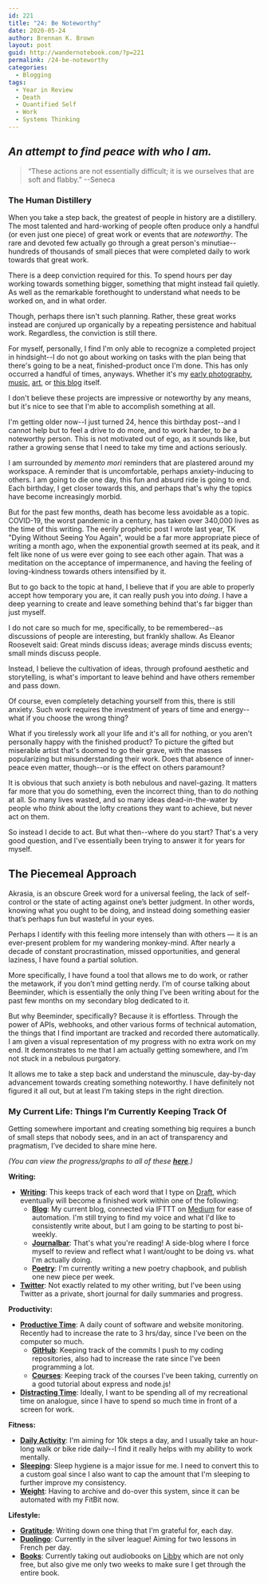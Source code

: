 ```yaml
---
id: 221
title: "24: Be Noteworthy"
date: 2020-05-24
author: Brennan K. Brown
layout: post
guid: http://wandernotebook.com/?p=221
permalink: /24-be-noteworthy
categories:
  - Blogging
tags:
  - Year in Review
  - Death
  - Quantified Self
  - Work
  - Systems Thinking
---
```


## _An attempt to find peace with who I am._

> “These actions are not essentially difficult; it is we ourselves that are soft and flabby.” --Seneca

### The Human Distillery

When you take a step back, the greatest of people in history are a distillery. The most talented and hard-working of people often produce only a handful (or even just one piece) of great work or events that are _noteworthy_. The rare and devoted few actually go through a great person's minutiae--hundreds of thousands of small pieces that were completed daily to work towards that great work.

There is a deep conviction required for this. To spend hours per day working towards something bigger, something that might instead fail quietly. As well as the remarkable forethought to understand what needs to be worked on, and in what order.

Though, perhaps there isn't such planning. Rather, these great works instead are conjured up organically by a repeating persistence and habitual work. Regardless, the conviction is still there.

For myself, personally, I find I'm only able to recognize a completed project in hindsight--I do not go about working on tasks with the plan being that there's going to be a neat, finished-product once I'm done. This has only occurred a handful of times, anyways. Whether it's my [early photography](https://qvl.deviantart.com), [music](https://augistin.bandcamp.com), [art](https://pale.pw/), or [this blog](https://notebook.casa) itself.

I don't believe these projects are impressive or noteworthy by any means, but it's nice to see that I'm able to accomplish something at all.

I'm getting older now--I just turned 24, hence this birthday post--and I cannot help but to feel a drive to do more, and to work harder, to _be_ a noteworthy person. This is not motivated out of ego, as it sounds like, but rather a growing sense that I need to take my time and actions seriously.

<!--more-->

I am surrounded by _memento mori_ reminders that are plastered around my workspace. A reminder that is uncomfortable, perhaps anxiety-inducing to others. I am going to die one day, this fun and absurd ride is going to end. Each birthday, I get closer towards this, and perhaps that's why the topics have become increasingly morbid.

But for the past few months, death has become less avoidable as a topic. COVID-19, the worst pandemic in a century, has taken over 340,000 lives as the time of this writing. The eerily prophetic post I wrote last year, TK "Dying Without Seeing You Again", would be a far more appropriate piece of writing a month ago, when the exponential growth seemed at its peak, and it felt like none of us were ever going to see each other again. That was a meditation on the acceptance of impermanence, and having the feeling of loving-kindness towards others intensified by it.

But to go back to the topic at hand, I believe that if you are able to properly accept how temporary you are, it can really push you into _doing_. I have a deep yearning to create and leave something behind that's far bigger than just myself.

I do not care so much for me, specifically, to be remembered--as discussions of people are interesting, but frankly shallow. As Eleanor Roosevelt said: Great minds discuss ideas; average minds discuss events; small minds discuss people.

Instead, I believe the cultivation of ideas, through profound aesthetic and storytelling, is what's important to leave behind and have others remember and pass down.

Of course, even completely detaching yourself from this, there is still anxiety. Such work requires the investment of years of time and energy--what if you choose the wrong thing?

What if you tirelessly work all your life and it's all for nothing, or you aren't personally happy with the finished product? To picture the gifted but miserable artist that's doomed to go their grave, with the masses popularizing but misunderstanding their work. Does that absence of inner-peace even matter, though--or is the effect on others paramount?

It is obvious that such anxiety is both nebulous and navel-gazing. It matters far more that you do something, even the incorrect thing, than to do nothing at all. So many lives wasted, and so many ideas dead-in-the-water by people who _think_ about the lofty creations they want to achieve, but never act on them.

So instead I decide to act. But what then--where do you start? That's a very good question, and I've essentially been trying to answer it for years for myself.

## The Piecemeal Approach

Akrasia, is an obscure Greek word for a universal feeling, the lack of self-control or the state of acting against one’s better judgment. In other words, knowing what you ought to be doing, and instead doing something easier that’s perhaps fun but wasteful in your eyes.

Perhaps I identify with this feeling more intensely than with others — it is an ever-present problem for my wandering monkey-mind. After nearly a decade of constant procrastination, missed opportunities, and general laziness, I have found a partial solution.

More specifically, I have found a tool that allows me to do work, or rather the metawork, if you don’t mind getting nerdy. I’m of course talking about Beeminder, which is essentially the only thing I’ve been writing about for the past few months on my secondary blog dedicated to it.

But why Beeminder, specifically? Because it is effortless. Through the power of APIs, webhooks, and other various forms of technical automation, the things that I find important are tracked and recorded there automatically. I am given a visual representation of my progress with no extra work on my end. It demonstrates to me that I am actually getting somewhere, and I’m not stuck in a nebulous purgatory.

It allows me to take a step back and understand the minuscule, day-by-day advancement towards creating something noteworthy. I have definitely not figured it all out, but at least I’m taking steps in the right direction.

### My Current Life: Things I’m Currently Keeping Track Of

Getting somewhere important and creating something big requires a bunch of small steps that nobody sees, and in an act of transparency and pragmatism, I’ve decided to share mine here.

_(You can view the progress/graphs to all of these <b>[here](https://beeminder.com/brennanbrown)</b>.)_

<b>Writing:</b>

- <b>[Writing](https://beeminder.com/brennanbrown/writing)</b>: This keeps track of each word that I type on [Draft](https://draftin.com), which eventually will become a finished work within one of the following:
  - <b>[Blog](https://beeminder.com/brennanbrown/blog)</b>: My current blog, connected via IFTTT on [Medium](https://medium.com/brennanbrown) for ease of automation. I'm still trying to find my voice and what I'd like to consistently write about, but I am going to be starting to post bi-weekly.
  - <b>[Journalbar](https://beeminder.com/brennanbrown/journalbar)</b>: That's what you're reading! A side-blog where I force myself to review and reflect what I want/ought to be doing vs. what I'm actually doing.
  - <b>[Poetry](https://beeminder.com/brennanbrown/poetry)</b>: I'm currently writing a new poetry chapbook, and publish one new piece per week.
- <b>[Twitter](https://beeminder.com/brennanbrown/twitter)</b>: Not exactly related to my other writing, but I've been using Twitter as a private, short journal for daily summaries and progress.

<b>Productivity:</b>

- <b>[Productive Time](https://beeminder.com/brennanbrown/productivity)</b>: A daily count of software and website monitoring. Recently had to increase the rate to 3 hrs/day, since I've been on the computer so much.
  - <b>[GitHub](https://beeminder.com/brennanbrown/github)</b>: Keeping track of the commits I push to my coding repositories, also had to increase the rate since I've been programming a lot.
  - <b>[Courses](https://beeminder.com/brennanbrown/courses)</b>: Keeping track of the courses I've been taking, currently on a good tutorial about express and node.js!
- <b>[Distracting Time](https://beeminder.com/brennanbrown/distraction)</b>: Ideally, I want to be spending all of my recreational time on analogue, since I have to spend so much time in front of a screen for work.

<b>Fitness:</b>

- <b>[Daily Activity](https://beeminder.com/brennanbrown/fitness)</b>: I'm aiming for 10k steps a day, and I usually take an hour-long walk or bike ride daily--I find it really helps with my ability to work mentally.
- <b>[Sleeping](https://beeminder.com/brennanbrown/sleep)</b>: Sleep hygiene is a major issue for me. I need to convert this to a custom goal since I also want to cap the amount that I'm sleeping to further improve my consistency.
- <b>[Weight](https://beeminder.com/brennanbrown/weight)</b>: Having to archive and do-over this system, since it can be automated with my FitBit now.

<b>Lifestyle:</b>

- <b>[Gratitude](https://beeminder.com/brennanbrown/gratitude)</b>: Writing down one thing that I'm grateful for, each day.
- <b>[Duolingo](https://beeminder.com/brennanbrown/duolingo)</b>: Currently in the silver league! Aiming for two lessons in French per day.
- <b>[Books](https://beeminder.com/brennanbrown/books)</b>: Currently taking out audiobooks on [Libby](https://www.overdrive.com/apps/libby/) which are not only free, but also give me only two weeks to make sure I get through the entire book.
